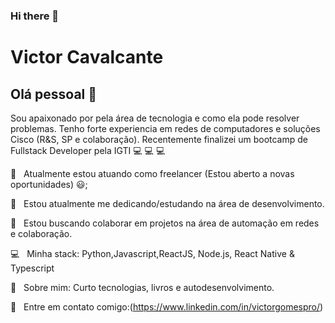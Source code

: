 ### Hi there 👋

# Victor Cavalcante

## Olá pessoal 👋
Sou apaixonado por pela área de tecnologia e como ela pode resolver problemas.
Tenho forte experiencia em redes de computadores e soluções Cisco (R&S, SP e colaboração).
Recentemente finalizei um bootcamp de Fullstack Developer pela IGTI :computer: :computer: :computer:



🔭 &nbsp; Atualmente estou atuando como freelancer (Estou aberto a novas oportunidades) :smiley:;

🌱 &nbsp; Estou atualmente me dedicando/estudando na área de desenvolvimento.

:purple_heart: &nbsp; Estou buscando colaborar em projetos na área de automação em redes e colaboração.

:computer: &nbsp; Minha stack: Python,Javascript,ReactJS, Node.js, React Native & Typescript

💬  &nbsp; Sobre mim: Curto tecnologias, livros e autodesenvolvimento.

:email: &nbsp; Entre em contato comigo:(https://www.linkedin.com/in/victorgomespro/)


